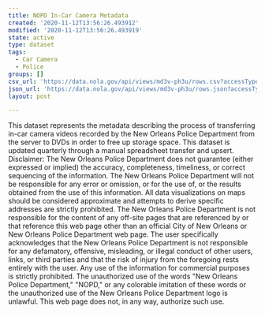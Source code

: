 ```yaml
---
title: NOPD In-Car Camera Metadata
created: '2020-11-12T13:56:26.493912'
modified: '2020-11-12T13:56:26.493919'
state: active
type: dataset
tags:
  - Car Camera
  - Police
groups: []
csv_url: 'https://data.nola.gov/api/views/md3v-ph3u/rows.csv?accessType=DOWNLOAD'
json_url: 'https://data.nola.gov/api/views/md3v-ph3u/rows.json?accessType=DOWNLOAD'
layout: post

---
```

This dataset represents the metadata describing the process of transferring in-car camera videos recorded by the New Orleans Police Department from the server to DVDs in order to free up storage space. This dataset is updated quarterly through a manual spreadsheet transfer and upsert. Disclaimer: The New Orleans Police Department does not guarantee (either expressed or implied) the accuracy, completeness, timeliness, or correct sequencing of the information. The New Orleans Police Department will not be responsible for any error or omission, or for the use of, or the results obtained from the use of this information. All data visualizations on maps should be considered approximate and attempts to derive specific addresses are strictly prohibited. The New Orleans Police Department is not responsible for the content of any off-site pages that are referenced by or that reference this web page other than an official City of New Orleans or New Orleans Police Department web page. The user specifically acknowledges that the New Orleans Police Department is not responsible for any defamatory, offensive, misleading, or illegal conduct of other users, links, or third parties and that the risk of injury from the foregoing rests entirely with the user. Any use of the information for commercial purposes is strictly prohibited. The unauthorized use of the words "New Orleans Police Department," "NOPD," or any colorable imitation of these words or the unauthorized use of the New Orleans Police Department logo is unlawful. This web page does not, in any way, authorize such use.
